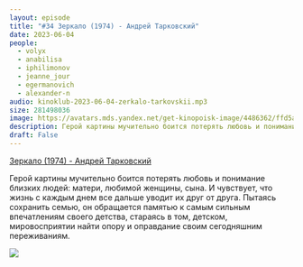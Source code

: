 ```yaml
---
layout: episode
title: "#34 Зеркало (1974) - Андрей Тарковский"
date: 2023-06-04
people:
  - volyx
  - anabilisa
  - iphilimonov
  - jeanne_jour
  - egermanovich
  - alexander-n
audio: kinoklub-2023-06-04-zerkalo-tarkovskii.mp3
size: 281498036
image: https://avatars.mds.yandex.net/get-kinopoisk-image/4486362/ffd5a65f-e2ff-49ca-b5d6-2a559a738fb9/600x
description: Герой картины мучительно боится потерять любовь и понимание близких людей - матери, любимой женщины, сына. И чувствует, что жизнь с каждым днем все дальше уводит их друг от друга. Пытаясь сохранить семью, он обращается памятью к самым сильным впечатлениям своего детства, стараясь в том, детском, мировосприятии найти опору и оправдание своим сегодняшним переживаниям.
draft: False
---
```


[Зеркало (1974) - Андрей Тарковский](https://www.kinopoisk.ru/film/45275/)

Герой картины мучительно боится потерять любовь и понимание близких людей: матери, любимой женщины, сына. И чувствует, что жизнь с каждым днем все дальше уводит их друг от друга. Пытаясь сохранить семью, он обращается памятью к самым сильным впечатлениям своего детства, стараясь в том, детском, мировосприятии найти опору и оправдание своим сегодняшним переживаниям.

![](https://avatars.mds.yandex.net/get-kinopoisk-image/4486362/ffd5a65f-e2ff-49ca-b5d6-2a559a738fb9/600x)
